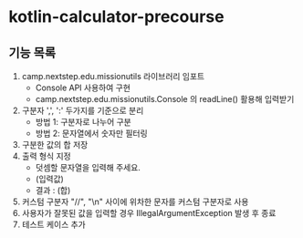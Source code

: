 # kotlin-calculator-precourse
## 기능 목록
1. camp.nextstep.edu.missionutils 라이브러리 임포트
    - Console API 사용하여 구현
    - camp.nextstep.edu.missionutils.Console 의 readLine() 활용해 입력받기
2. 구분자 ',', ':' 두가지를 기준으로 분리
    - 방법 1: 구분자로 나누어 구분
    - 방법 2: 문자열에서 숫자만 필터링
3. 구분한 값의 합 저장
4. 출력 형식 지정
    - 덧셈할 문자열을 입력해 주세요.
    - (입력값)
    - 결과 : (합)
5. 커스텀 구분자 "//", "\n" 사이에 위차한 문자를 커스텀 구분자로 사용
6. 사용자가 잘못된 값을 입력할 경우 IllegalArgumentException 발생 후 종료
7. 테스트 케이스 추가
